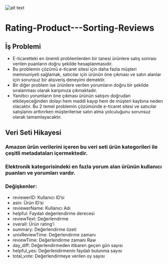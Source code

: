 ![alt text](https://encrypted-tbn0.gstatic.com/images?q=tbn:ANd9GcQXtV7fzIC5K5tQPfWhcD-SmyamYcj_zewzun-GpbL9ZPs2lR6FNnAr0hmcNkVr_Mk-TSU&usqp=CAU)


# Rating-Product---Sorting-Reviews
## İş Problemi
- E-ticaretteki en önemli problemlerden bir tanesi ürünlere satış sonrası verilen puanların doğru şekilde hesaplanmasıdır.
- Bu problemin çözümü e-ticaret sitesi için daha fazla müşteri memnuniyeti sağlamak, satıcılar için ürünün öne çıkması ve satın alanlar için sorunsuz bir alışveriş deneyimi demektir. 
- Bir diğer problem ise ürünlere verilen yorumların doğru bir şekilde sıralanması olarak karşımıza çıkmaktadır. 
- Yanıltıcı yorumların öne çıkması ürünün satışını doğrudan etkileyeceğinden dolayı hem maddi kayıp hem de müşteri kaybına neden olacaktır. Bu 2 temel problemin çözümünde e-ticaret sitesi ve satıcılar satışlarını arttırırken müşterilerise satın alma yolculuğunu sorunsuz olarak tamamlayacaktır.

## Veri Seti Hikayesi

### Amazon ürün verilerini içeren bu veri seti ürün kategorileri ile çeşitli metadataları içermektedir.
### Elektronik kategorisindeki en fazla yorum alan ürünün kullanıcı puanları ve yorumları vardır.

### Değişkenler:
- reviewerID: Kullanıcı ID’si
- asin: Ürün ID’si
- reviewerName: Kullanıcı Adı
- helpful: Faydalı değerlendirme derecesi
- reviewText: Değerlendirme
- overall: Ürün rating’i
- summary: Değerlendirme özeti
- unixReviewTime: Değerlendirme zamanı
- reviewTime: Değerlendirme zamanı Raw
- day_diff: Değerlendirmeden itibaren geçen gün sayısı
- helpful_yes: Değerlendirmenin faydalı bulunma sayısı
- total_vote: Değerlendirmeye verilen oy sayısı
